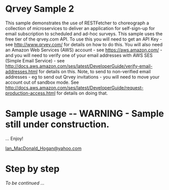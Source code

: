 # Qrvey Sample 2
This sample demonstrates the use of RESTFetcher to choreograph a collection of microservices to deliver an application for self-sign-up for email subscription to scheduled and ad-hoc surveys.
This sample uses the free tier of the qrvey.com API. To use this you will need to get an API Key - see http://www.qrvey.com/ for details on how to do this. You will also need an Amazon Web Services (AWS) account - see https://aws.amazon.com/ - and 
you will need to verify one of your email addresses with AWS SES (Simple Email Service) - see http://docs.aws.amazon.com/ses/latest/DeveloperGuide/verify-email-addresses.html 
for details on this. Note, to send to non-verified email addresses - eg to send out Qrvey invitations - you will need to move your account out of sandbox mode. See http://docs.aws.amazon.com/ses/latest/DeveloperGuide/request-production-access.html for details on doing that. 

# Sample usage -- WARNING - Sample still under construction.

 ... 
 Enjoy!
 
 Ian_MacDonald_Hogan@yahoo.com
 
 # Step by step 
 
 *To be continued ...*
 